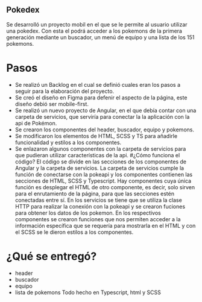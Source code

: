 ## Pokedex
Se desarrolló un proyecto mobil en el que se le permite
al usuario utilizar una pokedex. Con esta el podrá acceder
a los pokemons de la primera generación mediante un buscador,
un menú de equipo y una lista de los 151 pokemons.
# Pasos
- Se realizó un Backlog en el cual se definió cuales eran los 
  pasos a seguir para la elaboración del proyecto.
- Se creó el diseño en Figma para defenir el aspecto de la página, 
  este diseño debió ser mobile-first.
- Se realizó un nuevo proyecto de Angular, en el que debía contar 
  con una carpeta de servicios, que serviría para conectar la 
  la aplicación con la api de Pokémon.
- Se crearon los componentes del header, buscador, equipo y pokemons.
- Se modificaron los elementos de HTML, SCSS y TS para añadirle 
  funcionalidad y estilos a los componentes.
- Se enlazaron algunos componentes con la carpeta de servicios
  para que pudieran utilizar características de la api.
#¿Cómo funciona el código?
El código se divide en las secciones de los componentes de Angular y la carpeta de servicios. La carpeta de servicios cumple la función de conectarse con la pokeapi y los componentes contienen las secciones de HTML, SCSS y Typescript. Hay componentes cuya única función es desplegar el HTML de otro componente, es decir, solo sirven para el enrutamiento de la página, para que las secciones estén conectadas entre sí. 
En los servicios se tiene que se utiliza la clase HTTP para realizar la conexión con la pokeapi y se crearon fuciones para obtener los datos de los pokemon. En los respectivos componentes se crearon funciones que nos permiten acceder a la información específica que se requería para mostrarla en el HTML y con el SCSS se le dieron estilos a los componentes.
# ¿Qué se entregó?
- header
- buscador
- equipo
- lista de pokemons
Todo hecho en Typescript, html y SCSS
